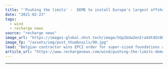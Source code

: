 ```yaml
---
title: "'Pushing the limits' -  DEME to install Europe's largest offshore wind foundations in Germany"
date: "2021-02-23"
tags: 
  - wind
  - recharge news
source: "recharge news"
image_url: "https://images-global.nhst.tech/image/SGp2bUw2enIraXdtdGt0Q1hMSy91Z1grNElJcmYyZEZabFlybEprNE11Zz0=/nhst/binary/dfaa90aaf048499f69d2b3593b43ce4b"
image_fp: "/assets/img/post_thumbnails/90.jpg"
lead: "Belgian contractor wins EPCI order for super-sized foundations at 257MW Arcadis Ost 1 project in the German Baltic Sea"
article_url: "https://www.rechargenews.com/wind/pushing-the-limits-deme-to-install-europes-largest-offshore-wind-foundations-in-germany/2-1-968194"
---
```


---
